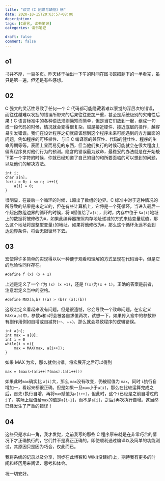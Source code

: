 ```yaml
---
title: "读完《C 陷阱与缺陷》感"
date: 2020-10-15T20:03:57+08:00
description:
tags: [C语言, 读书笔记]
categories: 读书笔记

draft: false
comment: false
---
```


## o1

书并不厚，一百多页。昨天终于抽出一下午的时间在图书馆把剩下的一半看完，虽只是第一遍，但还是有些感想。

## 02

C 强大的灵活性导致了任何一个 C 代码都可能隐藏着难以察觉的深层次的错误，而往往越难以发掘的错误所带来的后果往往更加严重，甚至是系统级别的灾难性后果！C 语言标准中的各种语法规则简短而简单，但是当它们放到一起，组成一句或一段代码的时候，情况就会变得很复杂。越是接近硬件、接近底层的操作，越容易引发错误。我们在设计程序之初就应该想到这个程序未来可能遇到的方方面面的问题，例如程序的可移植性、与旧 C 编译器的兼容性、代码的健壮性、程序的生命周期等等。表面上显而易见的东西，但当他们执行的时候可能就会在很大程度上偏离程序员对他们行为的预测。隐含的错误最为致命，最稳妥的办法就是在开始敲下第一个字符的时候，你就已经知道了自己的目的和所要面临的可以想到的问题，以及他们的解决方法。

```
int i;
char a[n];
for(i = 0; i <= n; i++){
    a[i] = 0;
}
```

很明显，在最后一个循环的时候，`i`超出了数组的边界。C 标准中对于这种情况的所导致的结果是未定义的，但在有些计算机上，它将是一个死循环。当进入最后一个超出数组边界的循环的时候，将 `0`赋值给了`a[i]`，此时，内存中位于 `&a[i]`地址上的数据将被修改为`0`，如果此编译器按照内存地址递减的方式来给变量赋值，那么这个地址将是整型变量`i`的地址。如果将他修改为`0`，那么这个循环永远不会到达边界条件，将会无限循环下去。

## 03

宏使得许多简单的实现得以以一种便于观看和理解的方式呈现在代码当中，但是它的危险性同样存在。

```
#define f (x) (x + 1)
```

上述是定义了一个 `f`为 `(x) (x +1)`，还是 `f(x)`为`(x + 1)`。正确的答案是前者，注意宏定义当中的空格。

```
#define MAX(a,b) ((a) > (b)? (a):(b))
```

这段宏定义看起来没有问题，但是很遗憾，它会导致一个致命问题。在宏定义`MAX(a,b)`中，参数`a`和`b`将会被各自求值两次，试想一下，如果传入宏中的参数带有副作用例如自增或自减符(--、++)，那么就会导致程序的逻辑错误。

```
int a[n];
int max = a[0];
int i = 0
while(i < n){
    max = MAX(max, a[i++]);
}
```

如果 MAX 为宏，那么就会出错。将宏展开之后可以得到

```
max = (max)>(a[i++]?(max):(a[i++]))
```

如果此时`max`确实比 `a[i]`大，那么 `max`没有改变，仍被赋值为 `max`，同时 `i`执行自增加一，看起来都很正确。但是如果一旦`max`小于`a[i]`，那么在比较运算完成之后，首先`i`执行自增，再将`max`赋值为`a[i++]`，但此时，这个`i`已经是之前自增过的`i`了，实际上赋值给`max`的值是`a[i+1]`，而不是`a[i]`，之后`i`再次执行自增。这当然已经发生了严重的错误！

## 04

这些只是冰山一角，我才发觉，之前我写的那些 C 程序原来就是在非常巧合的情况下才正确执行的，它们并不是真正正确的，即使顺利通过编译以及简单的功能测试，其原因只是因为巧合，仅此而已。

我将系统的记录以及分享，同步在此博客和 Wiki(没建好)上，期待我有更多的时间和经历用来阅读、思考和体会。

祝一切安好。
